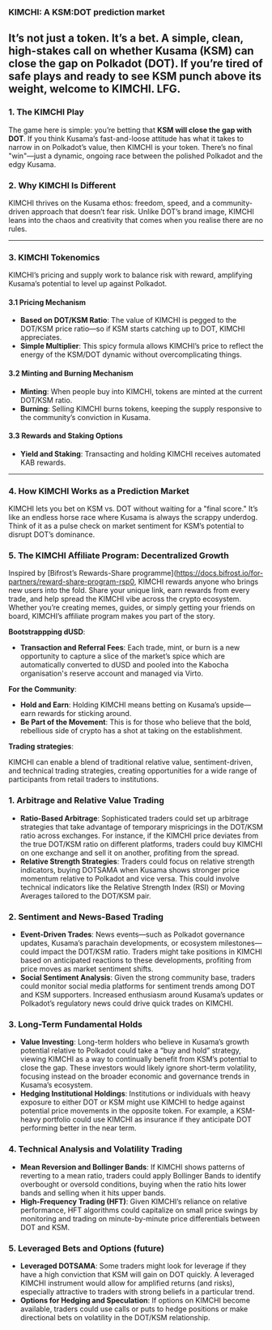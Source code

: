 ### KIMCHI: A KSM:DOT prediction market

It’s not just a token. It’s a bet. A simple, clean, high-stakes call on whether Kusama (KSM) can close the gap on Polkadot (DOT). If you’re tired of safe plays and ready to see KSM punch above its weight, welcome to KIMCHI. LFG.
---

### 1. **The KIMCHI Play**

The game here is simple: you’re betting that **KSM will close the gap with DOT**. If you think Kusama’s fast-and-loose attitude has what it takes to narrow in on Polkadot’s value, then KIMCHI is your token. There’s no final "win"—just a dynamic, ongoing race between the polished Polkadot and the edgy Kusama.

### 2. **Why KIMCHI Is Different**

KIMCHI thrives on the Kusama ethos: freedom, speed, and a community-driven approach that doesn’t fear risk. Unlike DOT’s brand image, KIMCHI leans into the chaos and creativity that comes when you realise there are no rules.

---

### 3. **KIMCHI Tokenomics**

KIMCHI’s pricing and supply work to balance risk with reward, amplifying Kusama’s potential to level up against Polkadot.

#### **3.1 Pricing Mechanism**
   - **Based on DOT/KSM Ratio**: The value of KIMCHI is pegged to the DOT/KSM price ratio—so if KSM starts catching up to DOT, KIMCHI appreciates.
   - **Simple Multiplier**: This spicy formula allows KIMCHI’s price to reflect the energy of the KSM/DOT dynamic without overcomplicating things.

#### **3.2 Minting and Burning Mechanism**
   - **Minting**: When people buy into KIMCHI, tokens are minted at the current DOT/KSM ratio.
   - **Burning**: Selling KIMCHI burns tokens, keeping the supply responsive to the community’s conviction in Kusama.

#### **3.3 Rewards and Staking Options**
   - **Yield and Staking**: Transacting and holding KIMCHI receives automated KAB rewards.

---

### 4. **How KIMCHI Works as a Prediction Market**

KIMCHI lets you bet on KSM vs. DOT without waiting for a "final score." It’s like an endless horse race where Kusama is always the scrappy underdog. Think of it as a pulse check on market sentiment for KSM’s potential to disrupt DOT’s dominance.

### 5. **The KIMCHI Affiliate Program: Decentralized Growth**

Inspired by [Bifrost’s Rewards-Share programme](https://docs.bifrost.io/for-partners/reward-share-program-rsp0, KIMCHI rewards anyone who brings new users into the fold. Share your unique link, earn rewards from every trade, and help spread the KIMCHI vibe across the crypto ecosystem. Whether you’re creating memes, guides, or simply getting your friends on board, KIMCHI’s affiliate program makes you part of the story.

**Bootstrappping dUSD**:
   - **Transaction and Referral Fees**: Each trade, mint, or burn is a new opportunity to capture a slice of the market’s spice which are automatically converted to dUSD and pooled into the Kabocha organisation's reserve account and managed via Virto. 

**For the Community**:
   - **Hold and Earn**: Holding KIMCHI means betting on Kusama’s upside—earn rewards for sticking around.
   - **Be Part of the Movement**: This is for those who believe that the bold, rebellious side of crypto has a shot at taking on the establishment.

**Trading strategies**:

KIMCHI can enable a blend of traditional relative value, sentiment-driven, and technical trading strategies, creating opportunities for a wide range of participants from retail traders to institutions.

### 1. **Arbitrage and Relative Value Trading**
   - **Ratio-Based Arbitrage**: Sophisticated traders could set up arbitrage strategies that take advantage of temporary mispricings in the DOT/KSM ratio across exchanges. For instance, if the KIMCHI price deviates from the true DOT/KSM ratio on different platforms, traders could buy KIMCHI on one exchange and sell it on another, profiting from the spread.
   - **Relative Strength Strategies**: Traders could focus on relative strength indicators, buying DOTSAMA when Kusama shows stronger price momentum relative to Polkadot and vice versa. This could involve technical indicators like the Relative Strength Index (RSI) or Moving Averages tailored to the DOT/KSM pair.

### 2. **Sentiment and News-Based Trading**
   - **Event-Driven Trades**: News events—such as Polkadot governance updates, Kusama’s parachain developments, or ecosystem milestones—could impact the DOT/KSM ratio. Traders might take positions in KIMCHI based on anticipated reactions to these developments, profiting from price moves as market sentiment shifts.
   - **Social Sentiment Analysis**: Given the strong community base, traders could monitor social media platforms for sentiment trends among DOT and KSM supporters. Increased enthusiasm around Kusama’s updates or Polkadot’s regulatory news could drive quick trades on KIMCHI.

### 3. **Long-Term Fundamental Holds**
   - **Value Investing**: Long-term holders who believe in Kusama’s growth potential relative to Polkadot could take a “buy and hold” strategy, viewing KIMCHI as a way to continually benefit from KSM’s potential to close the gap. These investors would likely ignore short-term volatility, focusing instead on the broader economic and governance trends in Kusama’s ecosystem.
   - **Hedging Institutional Holdings**: Institutions or individuals with heavy exposure to either DOT or KSM might use KIMCHI to hedge against potential price movements in the opposite token. For example, a KSM-heavy portfolio could use KIMCHI as insurance if they anticipate DOT performing better in the near term.

### 4. **Technical Analysis and Volatility Trading**
   - **Mean Reversion and Bollinger Bands**: If KIMCHI shows patterns of reverting to a mean ratio, traders could apply Bollinger Bands to identify overbought or oversold conditions, buying when the ratio hits lower bands and selling when it hits upper bands.
   - **High-Frequency Trading (HFT)**: Given KIMCHI’s reliance on relative performance, HFT algorithms could capitalize on small price swings by monitoring and trading on minute-by-minute price differentials between DOT and KSM.

### 5. **Leveraged Bets and Options (future)**
   - **Leveraged DOTSAMA**: Some traders might look for leverage if they have a high conviction that KSM will gain on DOT quickly. A leveraged KIMCHI instrument would allow for amplified returns (and risks), especially attractive to traders with strong beliefs in a particular trend.
   - **Options for Hedging and Speculation**: If options on KIMCHI become available, traders could use calls or puts to hedge positions or make directional bets on volatility in the DOT/KSM relationship.

